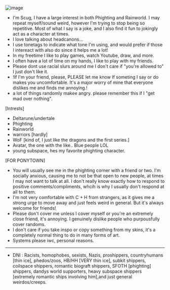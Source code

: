 ![image](https://github.com/Scugspace/Scugspace/assets/174321043/f303292f-9d1c-48d4-9008-805e642a6043)


- I'm Scug, I have a large interest in both Phighting and Rainworld. I may repeat myself/sound weird, however I'm trying to stop being so repetitive. Most of what I say is a joke, and I also find it fun to jokingly act as a character at times.
- I love talking about headcanons...
- I use tonetags to indicate what tone I'm using, and would prefer if those I intereact with also do since it helps me a lot!
-  In my freetime I like to play games, watch Youtube, draw, and more.
-  I often have a lot of time on my hands, I like to play with my friends.
-  Please dont use racial slurs around me I don't care if "you're allowed to" I just don't like it.
-  !If I'm your friend, please, PLEASE let me know If someting I say or do makes you uncomfortable. It's a major worry of mine that everyone dislikes me and finds me annoying.!
- a lot of things randomly makee angry. please remember this if I "get mad over nothing". 

 [Intrests] 
- Deltarune/undertale
- Phighting
- Rainworld
- warriors [hardly]
- WoF [kind of, I just like the dragons and the first series.]
- Avatar, the one with the like.. Blue people LOL
- young subspace, hes my favorite phighting character.
  
[FOR PONYTOWN] 
- You will usually see me in the phighting corner with a friend or two. I'm socially anxious, causing me to not be that open to new people, at times I may not want to talk at all. I don't really know exactly how to respond to positive comments/compliments, whcih is why I usually don't respond at all to them.
- I'm not very comfortable with C + H from strangers, as it gives me a strong urge to move away and just feels weird in general. But it's always welcome for friends!
- Please don't cover me unless I cover myself or you're an extremely close friend, it's annoying. I genuinely dislike people who purpousfully cover randoms.
- I don't care if you take inspo or copy something from my skins, it's a completely normal thing to do in many forms of art.
- Systems please iwc, personal reasons.
--------------------------------------------------------------------------------------------------------------------------------------------------------


- DNI : Racists, homophobes, sexists, Nazis, proshippers, countryhumans [thin ice], phedos/zoos, HB/HH [VERY thin ice], subkit shippers, coilspace shippers, romantic biograft shippers, SFOTH [phighting] shippers, dandys world supporters, heavy subspace shippers [extremely romantic ships involving him],and just general weirdos/creeps. 
<!---
Scugspace/Scugspace is a ✨ special ✨ repository because its `README.md` (this file) appears on your GitHub profile.
You can click the Preview link to take a look at your changes.
--->
